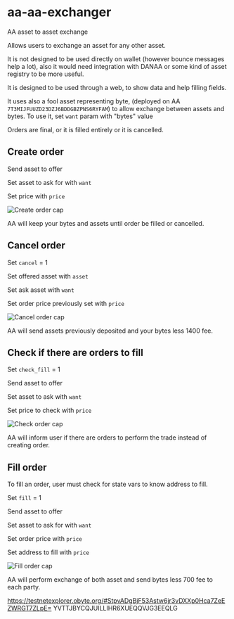 # aa-aa-exchanger
AA asset to asset exchange

Allows users to exchange an asset for any other asset.

It is not designed to be used directly on wallet (however bounce messages help a lot), also it would need integration with DANAA or some kind of asset registry to be more useful.

It is designed to be used through a web, to show data and help filling fields.

It uses also a fool asset representing byte, (deployed on AA `7T3MIJFUUZD23DZJ6BDDGBZPNS6RYFAM`) to allow exchange between assets and bytes. To use it, set `want` param with "bytes" value

Orders are final, or it is filled entirely or it is cancelled.

## Create order
Send asset to offer

Set asset to ask for with `want`

Set price with `price`

![Create order cap](https://i.imgur.com/UmBLjbB.png)

AA will keep your bytes and assets until order be filled or cancelled.


## Cancel order
Set `cancel` = 1

Set offered asset with `asset`

Set ask asset with `want`

Set order price previously set with `price`

![Cancel order cap](https://i.imgur.com/NUpJdTU.png)

AA will send assets previously deposited and your bytes less 1400 fee.



## Check if there are orders to fill
Set `check_fill` = 1

Send asset to offer

Set asset to ask with `want`

Set price to check with `price`

![Check order cap](https://i.imgur.com/APZuPkg.png)

AA will inform user if there are orders to perform the trade instead of creating order.


## Fill order
To fill an order, user must check for state vars to know address to fill.

Set `fill` = 1

Send asset to offer

Set asset to ask for with `want`

Set order price with `price`

Set address to fill with `price`

![Fill order cap](https://i.imgur.com/6HChw1S.png)

AA will perform exchange of both asset and send bytes less 700 fee to each party.

https://testnetexplorer.obyte.org/#StpvADgBjF53Astw6jr3vDXXp0Hca7ZeEZWRGT7ZLpE=
YVTTJBYCQJUILLIHR6XUEQQVJG3EEQLG
